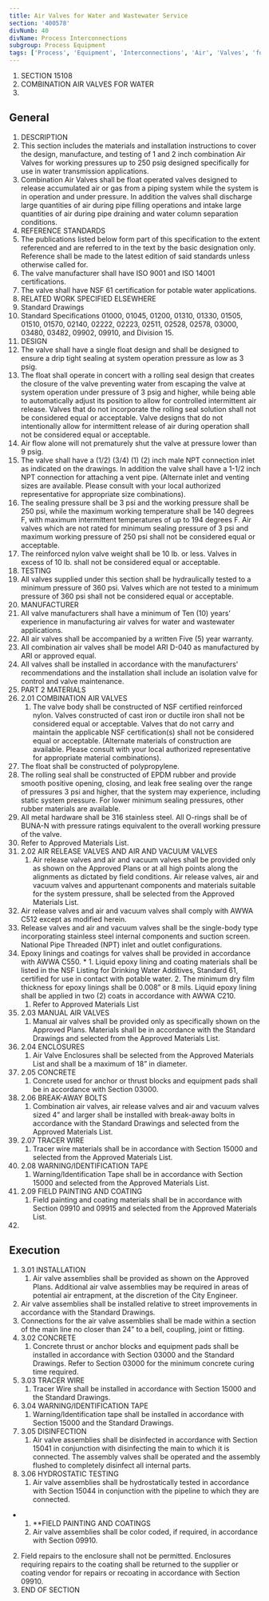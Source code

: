 ```yaml
---
title: Air Valves for Water and Wastewater Service
section: '400578'
divNumb: 40
divName: Process Interconnections
subgroup: Process Equipment
tags: ['Process', 'Equipment', 'Interconnections', 'Air', 'Valves', 'for', 'Water', 'Wastewater', 'Service']
---
```


1. SECTION 15108
1. COMBINATION AIR VALVES FOR WATER
1. 
## General

01. DESCRIPTION
   1. This section includes the materials and installation instructions to cover the design, manufacture, and testing of 1 and 2 inch combination Air Valves for working pressures up to 250 psig designed specifically for use in water transmission applications.
   1. Combination Air Valves shall be float operated valves designed to release accumulated air or gas from a piping system while the system is in operation and under pressure. In addition the valves shall discharge large quantities of air during pipe filling operations and intake large quantities of air during pipe draining and water column separation conditions.
02. REFERENCE STANDARDS
   1. The publications listed below form part of this specification to the extent referenced and are referred to in the text by the basic designation only. Reference shall be made to the latest edition of said standards unless otherwise called for. 
   1. The valve manufacturer shall have ISO 9001 and ISO 14001 certifications. 
2. The valve shall have NSF 61 certification for potable water applications. 
03. RELATED WORK SPECIFIED ELSEWHERE
   1. Standard Drawings
2. Standard Specifications 01000, 01045, 01200, 01310, 01330, 01505, 01510, 01570, 02140, 02222, 02223, 02511, 02528, 02578, 03000, 03480, 03482, 09902, 09910, and Division 15.
04. DESIGN
   1. The valve shall have a single float design and shall be designed to ensure a drip tight sealing at system operation pressure as low as 3 psig.
2. The float shall operate in concert with a rolling seal design that creates the closure of the valve preventing water from escaping the valve at system operation under pressure of 3 psig and higher, while being able to automatically adjust its position to allow for controlled intermittent air release. Valves that do not incorporate the rolling seal solution shall not be considered equal or acceptable. Valve designs that do not intentionally allow for intermittent release of air during operation shall not be considered equal or acceptable.
3. Air flow alone will not prematurely shut the valve at pressure lower than 9 psig.
4. The valve shall have a (1/2) (3/4) (1) (2) inch male NPT connection inlet as indicated on the drawings. In addition the valve shall have a 1-1/2 inch NPT connection for attaching a vent pipe. (Alternate inlet and venting sizes are available. Please consult with your local authorized representative for appropriate size combinations).
5. The sealing pressure shall be 3 psi and the working pressure shall be 250 psi, while the maximum working temperature shall be 140 degrees F, with maximum intermittent temperatures of up to 194 degrees F. Air valves which are not rated for minimum sealing pressure of 3 psi and maximum working pressure of 250 psi shall not be considered equal or acceptable. 
6. The reinforced nylon valve weight shall be 10 lb. or less. Valves in excess of 10 lb. shall not be considered equal or acceptable.
05. TESTING
   1. All valves supplied under this section shall be hydraulically tested to a minimum pressure of 360 psi. Valves which are not tested to a minimum pressure of 360 psi shall not be considered equal or acceptable.
05. MANUFACTURER
   1. All valve manufacturers shall have a minimum of Ten (10) years’ experience in manufacturing air valves for water and wastewater applications.
2. All air valves shall be accompanied by a written Five (5) year warranty.
3. All combination air valves shall be model ARI D-040 as manufactured by ARI or approved equal.
4. All valves shall be installed in accordance with the manufacturers’ recommendations and the installation shall include an isolation valve for control and valve maintenance.
1. PART 2 MATERIALS
1. 2.01 COMBINATION AIR VALVES
   1. The valve body shall be constructed of NSF certified reinforced nylon. Valves constructed of cast iron or ductile iron shall not be considered equal or acceptable. Valves that do not carry and maintain the applicable NSF certification(s) shall not be considered equal or acceptable. (Alternate materials of construction are available. Please consult with your local authorized representative for appropriate material combinations).
2. The float shall be constructed of polypropylene.
3. The rolling seal shall be constructed of EPDM rubber and provide smooth positive opening, closing, and leak free sealing over the range of pressures 3 psi and higher, that the system may experience, including static system pressure. For lower minimum sealing pressures, other rubber materials are available.
4. All metal hardware shall be 316 stainless steel. All O-rings shall be of BUNA-N with pressure ratings equivalent to the overall working pressure of the valve.
5. Refer to Approved Materials List.
1. 2.02 AIR RELEASE VALVES AND AIR AND VACUUM VALVES
   1. Air release valves and air and vacuum valves shall be provided only as shown on the Approved Plans or at all high points along the alignments as dictated by field conditions. Air release valves, air and vacuum valves and appurtenant components and materials suitable for the system pressure, shall be selected from the Approved Materials List. 
2. Air release valves and air and vacuum valves shall comply with AWWA C512 except as modified herein.
3. Release valves and air and vacuum valves shall be the single-body type incorporating stainless steel internal components and suction screen. National Pipe Threaded (NPT) inlet and outlet configurations.
4. Epoxy linings and coatings for valves shall be provided in accordance with AWWA C550. 
	* 
		1. Liquid epoxy lining and coating materials shall be listed in the NSF Listing for Drinking Water Additives, Standard 61, certified for use in contact with potable water.
		2. The minimum dry film thickness for epoxy linings shall be 0.008” or 8 mils. Liquid epoxy lining shall be applied in two (2) coats in accordance with AWWA C210.
   1. Refer to Approved Materials List
1. 2.03 MANUAL AIR VALVES
   1. Manual air valves shall be provided only as specifically shown on the Approved Plans. Materials shall be in accordance with the Standard Drawings and selected from the Approved Materials List.
1. 2.04 ENCLOSURES
   1. Air Valve Enclosures shall be selected from the Approved Materials List and shall be a maximum of 18” in diameter. 
1. 2.05 CONCRETE
   1. Concrete used for anchor or thrust blocks and equipment pads shall be in accordance with Section 03000.
1. 2.06 BREAK-AWAY BOLTS
   1. Combination air valves, air release valves and air and vacuum valves sized 4” and larger shall be installed with break-away bolts in accordance with the Standard Drawings and selected from the Approved Materials List.
1. 2.07 TRACER WIRE
   1. Tracer wire materials shall be in accordance with Section 15000 and selected from the Approved Materials List.
1. 2.08 WARNING/IDENTIFICATION TAPE
   1. Warning/Identification Tape shall be in accordance with Section 15000 and selected from the Approved Materials List.
1. 2.09 FIELD PAINTING AND COATING
   1. Field painting and coating materials shall be in accordance with Section 09910 and 09915 and selected from the Approved Materials List.
1. 

## Execution

1. 3.01 INSTALLATION
   1. Air valve assemblies shall be provided as shown on the Approved Plans. Additional air valve assemblies may be required in areas of potential air entrapment, at the discretion of the City Engineer. 
2. Air valve assemblies shall be installed relative to street improvements in accordance with the Standard Drawings. 
3. Connections for the air valve assemblies shall be made within a section of the main line no closer than 24” to a bell, coupling, joint or fitting.
1. 3.02 CONCRETE
   1. Concrete thrust or anchor blocks and equipment pads shall be installed in accordance with Section 03000 and the Standard Drawings. Refer to Section 03000 for the minimum concrete curing time required.
1. 3.03 TRACER WIRE
   1. Tracer Wire shall be installed in accordance with Section 15000 and the Standard Drawings.
1. 3.04 WARNING/IDENTIFICATION TAPE
   1. Warning/Identification tape shall be installed in accordance with Section 15000 and the Standard Drawings.
1. 3.05 DISINFECTION
   1. Air valve assemblies shall be disinfected in accordance with Section 15041 in conjunction with disinfecting the main to which it is connected. The assembly valves shall be operated and the assembly flushed to completely disinfect all internal parts.
1. 3.06 HYDROSTATIC TESTING
   1. Air valve assemblies shall be hydrostatically tested in accordance with Section 15044 in conjunction with the pipeline to which they are connected.

* 
	1. **FIELD PAINTING AND COATINGS
   1. Air valve assemblies shall be color coded, if required, in accordance with Section 09910. 
2. Field repairs to the enclosure shall not be permitted. Enclosures requiring repairs to the coating shall be returned to the supplier or coating vendor for repairs or recoating in accordance with Section 09910.
1. END OF SECTION

